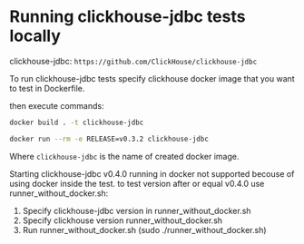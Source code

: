 # Running clickhouse-jdbc tests locally

clickhouse-jdbc: `https://github.com/ClickHouse/clickhouse-jdbc`

To run clickhouse-jdbc tests specify clickhouse docker image that you want to test in Dockerfile.

then execute commands:

```bash
docker build . -t clickhouse-jdbc

docker run --rm -e RELEASE=v0.3.2 clickhouse-jdbc
```
Where `clickhouse-jdbc` is the name of created docker image.

Starting clickhouse-jdbc v0.4.0 running in docker not supported becouse of using docker inside the test.
to test version after or equal v0.4.0 use runner_without_docker.sh:

1. Specify clickhouse-jdbc version in runner_without_docker.sh
2. Specify clickhouse version runner_without_docker.sh
3. Run runner_without_docker.sh (sudo ./runner_without_docker.sh)
